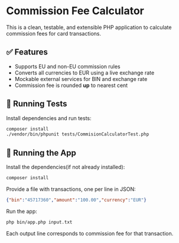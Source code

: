 # Commission Fee Calculator

This is a clean, testable, and extensible PHP application to calculate commission fees for card transactions.

## ✅ Features

- Supports EU and non-EU commission rules
- Converts all currencies to EUR using a live exchange rate
- Mockable external services for BIN and exchange rate
- Commission fee is rounded **up** to nearest cent

## 🧪 Running Tests

Install dependencies and run tests:

```bash
composer install
./vendor/bin/phpunit tests/CommisionCalculatorTest.php
```

## 🚀 Running the App

Install the dependencies(if not already installed):

```bash
composer install
```

Provide a file with transactions, one per line in JSON:

```json
{"bin":"45717360","amount":"100.00","currency":"EUR"}
```

Run the app:

```bash
php bin/app.php input.txt
```

Each output line corresponds to commission fee for that transaction.
